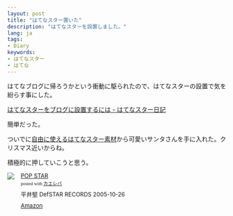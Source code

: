 ```yaml
---
layout: post
title: "はてなスター置いた"
description: "はてなスターを設置しました。"
lang: ja
tags:
- Diary
keywords:
- はてなスター
- はてな
---
```


はてなブログに帰ろうかという衝動に駆られたので、はてなスターの設置で気を紛らす事にした。

[はてなスターをブログに設置するには - はてなスター日記](http://d.hatena.ne.jp/hatenastar/20070707)

簡単だった。

ついでに[自由に使えるはてなスター素材](http://d.hatena.ne.jp/keyword/%BC%AB%CD%B3%A4%CB%BB%C8%A4%A8%A4%EB%A4%CF%A4%C6%A4%CA%A5%B9%A5%BF%A1%BC%C1%C7%BA%E0)から可愛いサンタさんを手に入れた。クリスマス近いからね。

積極的に押していこうと思う。

<div class="kaerebalink-box" style="text-align:left;padding-bottom:20px;font-size:small;/zoom: 1;overflow: hidden;"><div class="kaerebalink-image" style="float:left;margin:0 15px 10px 0;"><a href="http://www.amazon.co.jp/exec/obidos/ASIN/B000BDH2FM/takuti-22/ref=nosim/" rel="nofollow" target="_blank"><img src="http://ecx.images-amazon.com/images/I/41Cm0jbnD%2BL._SL160_.jpg" style="border: none;" /></a></div><div class="kaerebalink-info" style="line-height:120%;/zoom: 1;overflow: hidden;"><div class="kaerebalink-name" style="margin-bottom:10px;line-height:120%"><a href="http://www.amazon.co.jp/exec/obidos/ASIN/B000BDH2FM/takuti-22/ref=nosim/" rel="nofollow" target="_blank">POP STAR</a><div class="kaerebalink-powered-date" style="font-size:8pt;margin-top:5px;font-family:verdana;line-height:120%">posted with <a href="http://kaereba.com" rel="nofollow" target="_blank">カエレバ</a></div></div><div class="kaerebalink-detail" style="margin-bottom:5px;">平井堅 DefSTAR RECORDS 2005-10-26    </div><div class="kaerebalink-link1" style="margin-top:10px;"><div class="shoplinkamazon" style="display:inline;margin-right:5px"><a href="http://www.amazon.co.jp/gp/search?keywords=%95%BD%88%E4%8C%98%20popstar&__mk_ja_JP=%83J%83%5E%83J%83i&tag=takuti-22" rel="nofollow" target="_blank" title="アマゾン" >Amazon</a></div></div></div><div class="booklink-footer" style="clear: left"></div></div>
